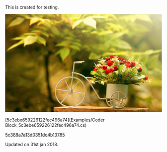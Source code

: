  
 This is created for testing. 
 
 ![](Images/680285_5c402e44028d702a642baa06.jpeg) 
 
 [5c3ebe659226122fec496a74](Examples/Coder Block_5c3ebe659226122fec496a74.cs) 
 
 [5c388a7a13d0351dc4b13785](Examples/CSharpClass_5c388a7a13d0351dc4b13785.cs) 
 
 Updated on 31st jan 2018. 
